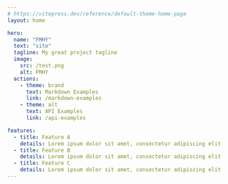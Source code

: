 ```yaml
---
# https://vitepress.dev/reference/default-theme-home-page
layout: home

hero:
  name: "FMHY"
  text: "site"
  tagline: My great project tagline
  image:
    src: /test.png
    alt: FMHY
  actions:
    - theme: brand
      text: Markdown Examples
      link: /markdown-examples
    - theme: alt
      text: API Examples
      link: /api-examples

features:
  - title: Feature A
    details: Lorem ipsum dolor sit amet, consectetur adipiscing elit
  - title: Feature B
    details: Lorem ipsum dolor sit amet, consectetur adipiscing elit
  - title: Feature C
    details: Lorem ipsum dolor sit amet, consectetur adipiscing elit
---
```


